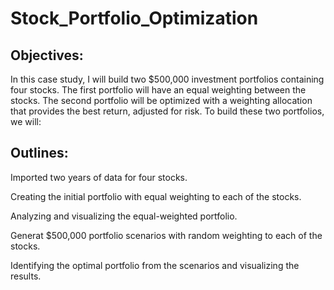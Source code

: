 # Stock_Portfolio_Optimization

## Objectives:
In this case study, I will build two $500,000 investment portfolios containing four stocks. The first portfolio will have an equal weighting between the stocks. The second portfolio will be optimized with a weighting allocation that provides the best return, adjusted for risk. To build these two portfolios, we will:


## Outlines:
Imported two years of data for four stocks.

Creating the initial portfolio with equal weighting to each of the stocks.

Analyzing and visualizing the equal-weighted portfolio.

Generat $500,000 portfolio scenarios with random weighting to each of the stocks.

Identifying the optimal portfolio from the scenarios and visualizing the results.
